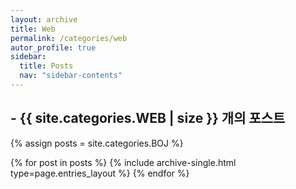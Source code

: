 ```yaml
---
layout: archive
title: Web
permalink: /categories/web
autor_profile: true
sidebar:
  title: Posts
  nav: "sidebar-contents"
---
```


## <h2> - {{ site.categories.WEB | size }} 개의 포스트 </h2>

{% assign posts = site.categories.BOJ %}

{% for post in posts %}
{% include archive-single.html type=page.entries_layout %}
{% endfor %}
